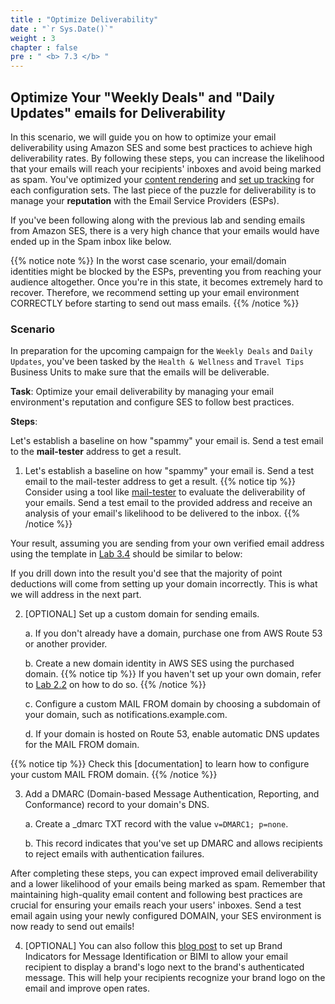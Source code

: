 ```yaml
---
title : "Optimize Deliverability"
date : "`r Sys.Date()`"
weight : 3
chapter : false
pre : " <b> 7.3 </b> "
---
```


## Optimize Your "Weekly Deals" and "Daily Updates" emails for Deliverability

In this scenario, we will guide you on how to optimize your email deliverability using Amazon SES and some best practices to achieve high deliverability rates. By following these steps, you can increase the likelihood that your emails will reach your recipients' inboxes and avoid being marked as spam. You've optimized your [content rendering](https://catalog.us-east-1.prod.workshops.aws/workshops/e4a4aa26-fb17-45eb-9edf-77b7f8b6035f/en-US/lab-6/lab-6-2/) and [set up tracking](https://catalog.us-east-1.prod.workshops.aws/workshops/e4a4aa26-fb17-45eb-9edf-77b7f8b6035f/en-US/lab-6/lab-6-1/) for each configuration sets. The last piece of the puzzle for deliverability is to manage your **reputation** with the Email Service Providers (ESPs).

If you've been following along with the previous lab and sending emails from Amazon SES, there is a very high chance that your emails would have ended up in the Spam inbox like below.
<!-- image -->
{{% notice note %}}
In the worst case scenario, your email/domain identities might be blocked by the ESPs, preventing you from reaching your audience altogether. Once you're in this state, it becomes extremely hard to recover. Therefore, we recommend setting up your email environment CORRECTLY before starting to send out mass emails.
{{% /notice %}}

### Scenario
In preparation for the upcoming campaign for the `Weekly Deals` and `Daily Updates`, you've been tasked by the `Health & Wellness` and `Travel Tips` Business Units to make sure that the emails will be deliverable.

**Task**: Optimize your email deliverability by managing your email environment's reputation and configure SES to follow best practices.

**Steps**:

Let's establish a baseline on how "spammy" your email is. Send a test email to the **mail-tester** address to get a result.

1. Let's establish a baseline on how "spammy" your email is. Send a test email to the mail-tester address to get a result.
{{% notice tip %}}
Consider using a tool like [mail-tester](https://www.mail-tester.com/) to evaluate the deliverability of your emails. Send a test email to the provided address and receive an analysis of your email's likelihood to be delivered to the inbox.
{{% /notice %}}

Your result, assuming you are sending from your own verified email address using the template in [Lab 3.4](../../3-SendEmail/3.4-testmail-aws-cli) should be similar to below:
<!-- image [Email Score Before] -->
If you drill down into the result you'd see that the majority of point deductions will come from setting up your domain incorrectly. This is what we will address in the next part.

2. [OPTIONAL] Set up a custom domain for sending emails.

    a. If you don't already have a domain, purchase one from AWS Route 53 or another provider.

    b. Create a new domain identity in AWS SES using the purchased domain.
{{% notice tip %}}
If you haven't set up your own domain, refer to [Lab 2.2](../../2-create-domain/2.2-domain-identity/) on how to do so.
{{% /notice %}}

    c. Configure a custom MAIL FROM domain by choosing a subdomain of your domain, such as notifications.example.com.

    d. If your domain is hosted on Route 53, enable automatic DNS updates for the MAIL FROM domain.

{{% notice tip %}}
Check this [documentation] to learn how to configure your custom MAIL FROM domain.
{{% /notice %}}

3. Add a DMARC (Domain-based Message Authentication, Reporting, and Conformance) record to your domain's DNS.

    a. Create a _dmarc TXT record with the value `v=DMARC1; p=none`.

    b. This record indicates that you've set up DMARC and allows recipients to reject emails with authentication failures.

After completing these steps, you can expect improved email deliverability and a lower likelihood of your emails being marked as spam. Remember that maintaining high-quality email content and following best practices are crucial for ensuring your emails reach your users' inboxes. Send a test email again using your newly configured DOMAIN, your SES environment is now ready to send out emails!
<!-- image -->

4. [OPTIONAL] You can also follow this [blog post](https://aws.amazon.com/blogs/messaging-and-targeting/what-is-bimi-and-how-to-use-it-with-amazon-ses/) to set up Brand Indicators for Message Identification or BIMI to allow your email recipient to display a brand's logo next to the brand's authenticated message.
This will help your recipients recognize your brand logo on the email and improve open rates.